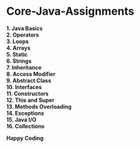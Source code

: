 # Core-Java-Assignments

<b>1. Java Basics</b></br>
<b>2. Operators</b></br>
<b>3. Loops</b></br>
<b>4. Arrays</b></br>
<b>5. Static</b></br>
<b>6. Strings</b></br>
<b>7. Inheritance</b></br>
<b>8. Access Modifier</b></br>
<b>9. Abstract Class</b></br>
<b>10. Interfaces</b></br>
<b>11. Constructors</b></br>
<b>12. This and Super</b></br>
<b>13. Methods Overloading</b></br>
<b>14. Exceptions</b></br>
<b>15. Java I/O</b></br>
<b>16. Collections</b></br>

<b>Happy Coding</b>
